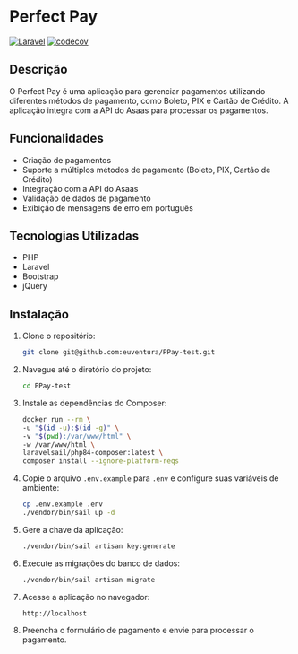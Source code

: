 # Perfect Pay

[![Laravel](https://github.com/euventura/PPay-test/actions/workflows/laravel.yml/badge.svg?branch=master)](https://github.com/euventura/PPay-test/actions/workflows/laravel.yml)
[![codecov](https://codecov.io/gh/euventura/PPay-test/graph/badge.svg?token=X0ZRYGQN6T)](https://codecov.io/gh/euventura/PPay-test)

## Descrição

O Perfect Pay é uma aplicação para gerenciar pagamentos utilizando diferentes métodos de pagamento, como Boleto, PIX e Cartão de Crédito. A aplicação integra com a API do Asaas para processar os pagamentos.

## Funcionalidades

- Criação de pagamentos
- Suporte a múltiplos métodos de pagamento (Boleto, PIX, Cartão de Crédito)
- Integração com a API do Asaas
- Validação de dados de pagamento
- Exibição de mensagens de erro em português

## Tecnologias Utilizadas

- PHP
- Laravel
- Bootstrap
- jQuery

## Instalação

1. Clone o repositório:

    ```bash
    git clone git@github.com:euventura/PPay-test.git
    ```

2. Navegue até o diretório do projeto:

    ```bash
    cd PPay-test
    ```

3. Instale as dependências do Composer:

    ```bash
    docker run --rm \
    -u "$(id -u):$(id -g)" \
    -v "$(pwd):/var/www/html" \
    -w /var/www/html \
    laravelsail/php84-composer:latest \
    composer install --ignore-platform-reqs
    ```

4. Copie o arquivo `.env.example` para `.env` e configure suas variáveis de ambiente:

    ```bash
    cp .env.example .env
    ./vendor/bin/sail up -d
    ```

5. Gere a chave da aplicação:

    ```bash
    ./vendor/bin/sail artisan key:generate
    ```

6. Execute as migrações do banco de dados:

    ```bash
    ./vendor/bin/sail artisan migrate
    ```

7. Acesse a aplicação no navegador:

    ```
    http://localhost
    ```

8. Preencha o formulário de pagamento e envie para processar o pagamento.

